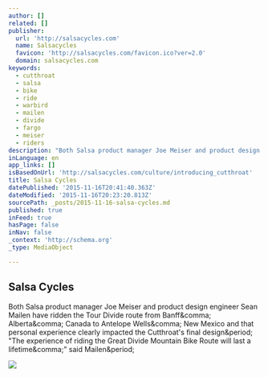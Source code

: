 ```yaml
---
author: []
related: []
publisher:
  url: 'http://salsacycles.com'
  name: Salsacycles
  favicon: 'http://salsacycles.com/favicon.ico?ver=2.0'
  domain: salsacycles.com
keywords:
  - cutthroat
  - salsa
  - bike
  - ride
  - warbird
  - mailen
  - divide
  - fargo
  - meiser
  - riders
description: "Both Salsa product manager Joe Meiser and product design engineer Sean Mailen have ridden the Tour Divide route from Banff, Alberta, Canada to Antelope Wells, New Mexico and that personal experience clearly impacted the Cutthroat's final design. \"The experience of riding the Great Divide Mountain Bike Route will last a lifetime,\" said Mailen."
inLanguage: en
app_links: []
isBasedOnUrl: 'http://salsacycles.com/culture/introducing_cutthroat'
title: Salsa Cycles
datePublished: '2015-11-16T20:41:40.363Z'
dateModified: '2015-11-16T20:23:20.813Z'
sourcePath: _posts/2015-11-16-salsa-cycles.md
published: true
inFeed: true
hasPage: false
inNav: false
_context: 'http://schema.org'
_type: MediaObject

---
```

<article style=""><h1>Salsa Cycles</h1><p>Both Salsa product manager Joe Meiser and product design engineer Sean Mailen have ridden the Tour Divide route from Banff&amp;comma; Alberta&amp;comma; Canada to Antelope Wells&amp;comma; New Mexico and that personal experience clearly impacted the Cutthroat's final design&amp;period; "The experience of riding the Great Divide Mountain Bike Route will last a lifetime&amp;comma;" said Mailen&amp;period;</p><img src="http://salsacycles.com/files/bikes/_nav_thumbnail/BUCKSAW_Carbon_Bike-Carousel_1.jpg" /></article>